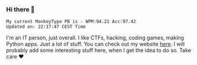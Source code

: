 ### Hi there 👋
<!-- PB START -->
```
My current MonkeyType PB is - WPM:94.21 Acc:97.42
Updated on: 22:17:47 CEST Time
```
<!-- PB END -->
I'm an IT person, just overall. I like CTFs, hacking, coding games, making Python apps. Just a lot of stuff.
You can check out my website [here](https://skill3472.github.io/).
I will probably add some interesting stuff here, when I get the idea to do so. Take care ❤️

